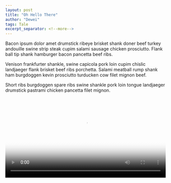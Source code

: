 ```yaml
---
layout: post
title: "Oh Hello There"
author: "Dewei"
tags: Tale
excerpt_separator: <!--more-->
---
```


Bacon ipsum dolor amet drumstick ribeye brisket shank doner beef turkey andouille swine strip steak cupim salami sausage chicken prosciutto. Flank ball tip shank hamburger bacon pancetta beef ribs.  

Venison frankfurter shankle, swine capicola pork loin cupim chislic landjaeger flank brisket beef ribs porchetta. Salami meatball rump shank ham burgdoggen kevin prosciutto turducken cow filet mignon beef.  

Short ribs burgdoggen spare ribs swine shankle pork loin tongue landjaeger drumstick pastrami chicken pancetta filet mignon.

 <!--more-->

<video width="100%" height="auto" controls="controls" poster="https://dewei-memories.s3.ap-southeast-1.amazonaws.com/videos/posters/dolphin-poster.jpg">
  <source src="https://dewei-memories.s3.ap-southeast-1.amazonaws.com/videos/dolphins.mp4" type="video/mp4"> 
</video>
